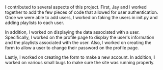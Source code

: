 I contributed to several aspects of this project. First, Jay and I worked together to add the few pieces of code that allowed for user authentication. Once we were able to add users, I worked on faking the users in init.py and adding playlists to each user.

 
In addition, I worked on displaying the data associated with a user. Specifically, I worked on the profile page to display the user's information and the playlists associated with the user. Also, I worked on creating the form to allow a user to change their password on the profile page.

   
Lastly, I worked on creating the form to make a new account. In addition, I worked on various small bugs to make sure the site was running properly.  
 
